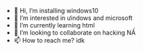 - 👋 Hi, I’m installing windows10
- 👀 I’m interested in ưindows and microsoft
- 🌱 I’m currently learning html
- 💞️ I’m looking to collaborate on hacking NẤ
- 📫 How to reach me? idk

<!---
install-windows10/install-windows10 is a ✨ special ✨ repository because its `README.md` (this file) appears on your GitHub profile.
You can click the Preview link to take a look at your changes.
--->
